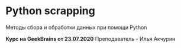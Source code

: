 # Python scrapping
Методы сбора и обработки данных при помощи Python  

**Курс на GeekBrains от 23.07.2020**
Преподаватель - Илья Акчурин
